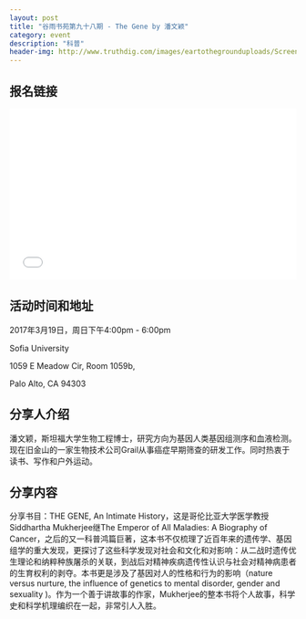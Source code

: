 ```yaml
---
layout: post
title: "谷雨书苑第九十八期 - The Gene by 潘文颖"
category: event
description: "科普"
header-img: http://www.truthdig.com/images/eartothegrounduploads/Screen_Shot_2016-05-21_at_10.49_.37_AM_.png
---
```


## 报名链接
<div style="width:100%; text-align:left;" ><iframe src="//eventbrite.com/tickets-external?eid=32842153766&ref=etckt" frameborder="0" height="300" width="100%" vspace="0" hspace="0" marginheight="5" marginwidth="5" scrolling="auto" allowtransparency="true"></iframe></div>

## 活动时间和地址
2017年3月19日，周日下午4:00pm - 6:00pm

Sofia University

1059 E Meadow Cir, Room 1059b,

Palo Alto, CA 94303

## 分享人介绍
潘文颖，斯坦福大学生物工程博士，研究方向为基因人类基因组测序和血液检测。现在旧金山的一家生物技术公司Grail从事癌症早期筛查的研发工作。同时热衷于读书、写作和户外运动。

## 分享内容
分享书目：THE GENE, An Intimate History，这是哥伦比亚大学医学教授Siddhartha Mukherjee继The Emperor of All Maladies: A Biography of Cancer，之后的又一科普鸿篇巨著，这本书不仅梳理了近百年来的遗传学、基因组学的重大发现，更探讨了这些科学发现对社会和文化和对影响：从二战时遗传优生理论和纳粹种族屠杀的关联，到战后对精神疾病遗传性认识与社会对精神病患者的生育权利的剥夺。本书更是涉及了基因对人的性格和行为的影响（nature versus nurture, the influence of genetics to mental disorder, gender and sexuality )。作为一个善于讲故事的作家，Mukherjee的整本书将个人故事，科学史和科学机理编织在一起，非常引人入胜。

